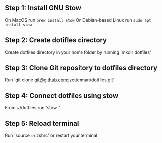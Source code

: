 ## Step 1: Install GNU Stow
On MacOS run 
```brew install stow```
On Debian-based Linux run 
```sudo apt install stow```

## Step 2: Create dotifles directory
Create dotfiles directory in your home folder by running 'mkdir dotfiles'

## Step 3: Clone Git repository to dotfiles directory
Run 'git clone git@github.com:jzetterman/dotfiles.git'

## Step 4: Connect dotfiles using stow
From ~/dotfiles run 'stow .'

## Step 5: Reload terminal
Run 'source ~/.zshrc' or restart your terminal
